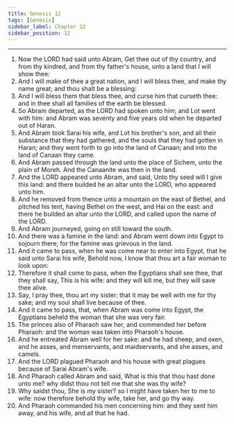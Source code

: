 ```yaml
---
title: Genesis 12
tags: [Genesis]
sidebar_label: Chapter 12
sidebar_position: 12
---
```


---
1. Now the LORD had said unto Abram, Get thee out of thy country, and from thy kindred, and from thy father's house, unto a land that I will show thee:
2. And I will make of thee a great nation, and I will bless thee, and make thy name great; and thou shalt be a blessing:
3. And I will bless them that bless thee, and curse him that curseth thee: and in thee shall all families of the earth be blessed.
4. So Abram departed, as the LORD had spoken unto him; and Lot went with him: and Abram was seventy and five years old when he departed out of Haran.
5. And Abram took Sarai his wife, and Lot his brother's son, and all their substance that they had gathered, and the souls that they had gotten in Haran; and they went forth to go into the land of Canaan; and into the land of Canaan they came.
6. And Abram passed through the land unto the place of Sichem, unto the plain of Moreh. And the Canaanite was then in the land.
7. And the LORD appeared unto Abram, and said, Unto thy seed will I give this land: and there builded he an altar unto the LORD, who appeared unto him.
8. And he removed from thence unto a mountain on the east of Bethel, and pitched his tent, having Bethel on the west, and Hai on the east: and there he builded an altar unto the LORD, and called upon the name of the LORD.
9. And Abram journeyed, going on still toward the south.
10. And there was a famine in the land: and Abram went down into Egypt to sojourn there; for the famine was grievous in the land.
11. And it came to pass, when he was come near to enter into Egypt, that he said unto Sarai his wife, Behold now, I know that thou art a fair woman to look upon:
12. Therefore it shall come to pass, when the Egyptians shall see thee, that they shall say, This is his wife: and they will kill me, but they will save thee alive.
13. Say, I pray thee, thou art my sister: that it may be well with me for thy sake; and my soul shall live because of thee.
14. And it came to pass, that, when Abram was come into Egypt, the Egyptians beheld the woman that she was very fair.
15. The princes also of Pharaoh saw her, and commended her before Pharaoh: and the woman was taken into Pharaoh's house.
16. And he entreated Abram well for her sake: and he had sheep, and oxen, and he asses, and menservants, and maidservants, and she asses, and camels.
17. And the LORD plagued Pharaoh and his house with great plagues because of Sarai Abram's wife.
18. And Pharaoh called Abram and said, What is this that thou hast done unto me? why didst thou not tell me that she was thy wife?
19. Why saidst thou, She is my sister? so I might have taken her to me to wife: now therefore behold thy wife, take her, and go thy way.
20. And Pharaoh commanded his men concerning him: and they sent him away, and his wife, and all that he had.